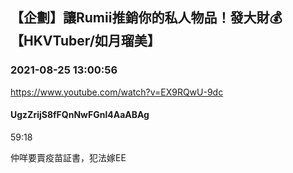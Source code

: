 ## 【企劃】讓Rumii推銷你的私人物品！發大財💰【HKVTuber/如月瑠美】
### 2021-08-25 13:00:56
https://www.youtube.com/watch?v=EX9RQwU-9dc
#### UgzZrijS8fFQnNwFGnl4AaABAg
59:18

仲咩要賣疫苗証書，犯法嫁EE

